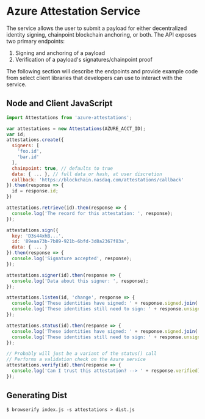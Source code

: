 # Azure Attestation Service

The service allows the user to submit a payload for either decentralized identity signing, chainpoint blockchain anchoring, or both. The API exposes two primary endpoints:

1. Signing and anchoring of a payload
2. Verification of a payload's signatures/chainpoint proof

The following section will describe the endpoints and provide example code from select client libraries that developers can use to interact with the service.


## Node and Client JavaScript

```js
import Attestations from 'azure-attestations';

var attestations = new Attestations(AZURE_ACCT_ID);
var id;
attestations.create({ 
  signers: [
    'foo.id',
    'bar.id'
  ],
  chainpoint: true, // defaults to true
  data: { ... }, // full data or hash, at user discretion
  callback: 'https://blockchain.nasdaq.com/attestations/callback'
}).then(response => {
  id = response.id;
})

attestations.retrieve(id).then(response => {
  console.log('The record for this attestation: ', response);
});

attestations.sign({
  key: 'D3s44xhB...',
  id: '89eaa73b-7b89-921b-6bfd-3d8a2367f83a',
  data: { ... }
}).then(response => {
  console.log('Signature accepted', response);
});

attestations.signer(id).then(response => {
  console.log('Data about this signer: ', response);
});

attestations.listen(id, 'change', response => {
  console.log('These identities have signed: ' + response.signed.join(', '));
  console.log('These identities still need to sign: ' + response.unsigned.join(', '));
});

attestations.status(id).then(response => {
  console.log('These identities have signed: ' + response.signed.join(', '));
  console.log('These identities still need to sign: ' + response.unsigned.join(', '));
});

// Probably will just be a variant of the status() call
// Performs a validation check on the Azure service
attestations.verify(id).then(response => {
  console.log('Can I trust this attestation? --> ' + response.verified)
});


```

## Generating Dist

`$ browserify index.js -s attestations > dist.js`

